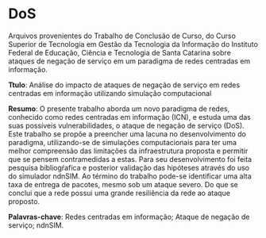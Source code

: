 # DoS
Arquivos provenientes do Trabalho de Conclusão de Curso, do Curso Superior de Tecnologia em Gestão da Tecnologia da Informação do Instituto Federal de Educação, Ciência e Tecnologia de Santa Catarina sobre ataques de negação de serviço em um paradigma de redes centradas em informação.

**Ttulo**: Análise do impacto de ataques de negação de serviço em redes centradas em informação utilizando simulação computacional

**Resumo**: O presente trabalho aborda um novo paradigma de redes, conhecido como redes centradas em informação (ICN), e estuda uma das suas possíveis vulnerabilidades, o ataque de negação de serviço (DoS). Este trabalho se propõe a preencher uma lacuna no desenvolvimento do paradigma, utilizando-se de simulações computacionais para ter uma melhor compreensão das limitações da infraestrutura proposta e permitir que se pensem contramedidas a estas. Para seu desenvolvimento foi feita pesquisa bibliogŕafica e posterior validação das hipóteses através do uso do simulador ndnSIM. Ao término do trabalho pode-se identificar uma alta taxa de entrega de pacotes, mesmo sob um ataque severo. Do que se conclui que a rede possui uma grande resiliência da rede ao ataque proposto.

**Palavras-chave**: Redes centradas em informação; Ataque de negação de serviço; ndnSIM.

